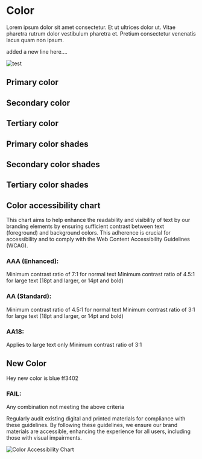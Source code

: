 <h1 style="text-align: left"><strong>Color</strong>
</h1>
<p style="text-align: left">Lorem ipsum dolor sit amet consectetur. Et ut ultrices dolor ut. Vitae pharetra rutrum dolor vestibulum pharetra et. Pretium consectetur venenatis lacus quam non ipsum.
</p>
<p style="text-align: left">added a new line here....
</p>
<p style="text-align: left">
<img src="https://bucket-production-5169.up.railway.app/uploads/uploads/1743580007629-15b99212-1743580004107-jij2vaood1f.gif" alt="test">
</p>
<p style="text-align: left">
</p>
<h2 style="text-align: left"><strong>Primary color</strong>
</h2>
<h2 style="text-align: left"><strong>Secondary color</strong>
</h2>
<h2 style="text-align: left"><strong>Tertiary color</strong>
</h2>
<h2 style="text-align: left"><strong>Primary color shades</strong>
</h2>
<h2 style="text-align: left"><strong>Secondary color shades</strong>
</h2>
<h2 style="text-align: left"><strong>Tertiary color shades</strong>
</h2>
<h2 style="text-align: left"><strong>Color accessibility chart</strong>
</h2>
<p style="text-align: left">This chart aims to help enhance the readability and visibility of text by our branding elements by ensuring sufficient contrast between text (foreground) and background colors. This adherence is crucial for accessibility and to comply with the Web Content Accessibility Guidelines (WCAG).
</p>
<h3 style="text-align: left"><strong>AAA (Enhanced):</strong>
</h3>
<p style="text-align: left">Minimum contrast ratio of 7:1 for normal text Minimum contrast ratio of 4.5:1 for large text (18pt and larger, or 14pt and bold)
</p>
<h3 style="text-align: left"><strong>AA (Standard):</strong>
</h3>
<p style="text-align: left">Minimum contrast ratio of 4.5:1 for normal text Minimum contrast ratio of 3:1 for large text (18pt and larger, or 14pt and bold)
</p>
<h3 style="text-align: left"><strong>AA18:</strong>
</h3>
<p style="text-align: left">Applies to large text only Minimum contrast ratio of 3:1
</p>
<p style="text-align: left">
</p>
<h2 style="text-align: left">New Color
</h2>
<p style="text-align: left">
</p>
<p style="text-align: left">Hey new color is blue ff3402
</p>
<h3 style="text-align: left"><strong>FAIL:</strong>
</h3>
<p style="text-align: left">Any combination not meeting the above criteria
</p>
<p style="text-align: left">Regularly audit existing digital and printed materials for compliance with these guidelines. By following these guidelines, we ensure our brand materials are accessible, enhancing the experience for all users, including those with visual impairments.
</p>
<p style="text-align: left">
<img src="/images/color-accessibility-chart.png" alt="Color Accessibility Chart">
</p>